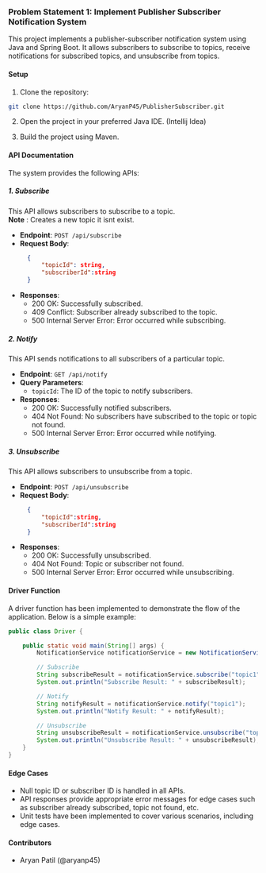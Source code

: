 ### Problem Statement 1: Implement Publisher Subscriber Notification System

This project implements a publisher-subscriber notification system using Java and Spring Boot. It allows subscribers to subscribe to topics, receive notifications for subscribed topics, and unsubscribe from topics.

#### Setup

1. Clone the repository:

```bash
git clone https://github.com/AryanP45/PublisherSubscriber.git
```

2. Open the project in your preferred Java IDE. (Intellij Idea)

3. Build the project using Maven.

#### API Documentation

The system provides the following APIs:

##### 1. Subscribe

This API allows subscribers to subscribe to a topic.  
**Note** : Creates a new topic it isnt exist.

- **Endpoint**: `POST /api/subscribe`
- **Request Body**:
  ```json
    {
        "topicId": string,
        "subscriberId":string
    }
  ```
- **Responses**:
  - 200 OK: Successfully subscribed.
  - 409 Conflict: Subscriber already subscribed to the topic.
  - 500 Internal Server Error: Error occurred while subscribing.

##### 2. Notify

This API sends notifications to all subscribers of a particular topic.

- **Endpoint**: `GET /api/notify`
- **Query Parameters**:
  - `topicId`: The ID of the topic to notify subscribers.
- **Responses**:
  - 200 OK: Successfully notified subscribers.
  - 404 Not Found: No subscribers have subscribed to the topic or topic not found.
  - 500 Internal Server Error: Error occurred while notifying.

##### 3. Unsubscribe

This API allows subscribers to unsubscribe from a topic.

- **Endpoint**: `POST /api/unsubscribe`
- **Request Body**:
  ```json
    {
        "topicId":string,
        "subscriberId":string
    }
  ```
- **Responses**:
  - 200 OK: Successfully unsubscribed.
  - 404 Not Found: Topic or subscriber not found.
  - 500 Internal Server Error: Error occurred while unsubscribing.

#### Driver Function

A driver function has been implemented to demonstrate the flow of the application. Below is a simple example:

```java
public class Driver {

    public static void main(String[] args) {
        NotificationService notificationService = new NotificationService();

        // Subscribe
        String subscribeResult = notificationService.subscribe("topic1", "subscriber1");
        System.out.println("Subscribe Result: " + subscribeResult);

        // Notify
        String notifyResult = notificationService.notify("topic1");
        System.out.println("Notify Result: " + notifyResult);

        // Unsubscribe
        String unsubscribeResult = notificationService.unsubscribe("topic1", "subscriber1");
        System.out.println("Unsubscribe Result: " + unsubscribeResult);
    }
}
```

#### Edge Cases

- Null topic ID or subscriber ID is handled in all APIs.
- API responses provide appropriate error messages for edge cases such as subscriber already subscribed, topic not found, etc.
- Unit tests have been implemented to cover various scenarios, including edge cases.

#### Contributors

- Aryan Patil (@aryanp45)
